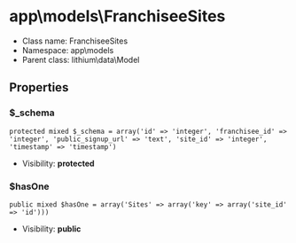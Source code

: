 app\models\FranchiseeSites
===============






* Class name: FranchiseeSites
* Namespace: app\models
* Parent class: lithium\data\Model





Properties
----------


### $_schema

    protected mixed $_schema = array('id' => 'integer', 'franchisee_id' => 'integer', 'public_signup_url' => 'text', 'site_id' => 'integer', 'timestamp' => 'timestamp')





* Visibility: **protected**


### $hasOne

    public mixed $hasOne = array('Sites' => array('key' => array('site_id' => 'id')))





* Visibility: **public**



